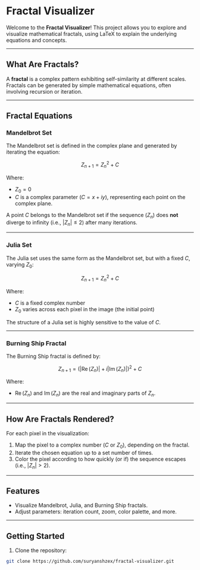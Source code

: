 # Fractal Visualizer

Welcome to the **Fractal Visualizer**! This project allows you to explore and visualize mathematical fractals, using LaTeX to explain the underlying equations and concepts.

---

## What Are Fractals?

A **fractal** is a complex pattern exhibiting self-similarity at different scales. Fractals can be generated by simple mathematical equations, often involving recursion or iteration.

---

## Fractal Equations

### Mandelbrot Set

The Mandelbrot set is defined in the complex plane and generated by iterating the equation:

$$
Z_{n+1} = Z_n^2 + C
$$

Where:  
- $Z_0 = 0$  
- $C$ is a complex parameter ($C = x + iy$), representing each point on the complex plane.

A point $C$ belongs to the Mandelbrot set if the sequence $(Z_n)$ does **not** diverge to infinity (i.e., $|Z_n| \leq 2$) after many iterations.

---

### Julia Set

The Julia set uses the same form as the Mandelbrot set, but with a fixed $C$, varying $Z_0$:

$$
Z_{n+1} = Z_n^2 + C
$$

Where:  
- $C$ is a fixed complex number  
- $Z_0$ varies across each pixel in the image (the initial point)

The structure of a Julia set is highly sensitive to the value of $C$.

---

### Burning Ship Fractal

The Burning Ship fractal is defined by:

$$
Z_{n+1} = \left(|\operatorname{Re}(Z_n)| + i|\operatorname{Im}(Z_n)|\right)^2 + C
$$

Where:  
- $\operatorname{Re}(Z_n)$ and $\operatorname{Im}(Z_n)$ are the real and imaginary parts of $Z_n$.

---

## How Are Fractals Rendered?

For each pixel in the visualization:  
1. Map the pixel to a complex number ($C$ or $Z_0$), depending on the fractal.  
2. Iterate the chosen equation up to a set number of times.  
3. Color the pixel according to how quickly (or if) the sequence escapes (i.e., $|Z_n| > 2$).

---

## Features

- Visualize Mandelbrot, Julia, and Burning Ship fractals.  
- Adjust parameters: iteration count, zoom, color palette, and more.

---

## Getting Started

1. Clone the repository:

```bash
git clone https://github.com/suryanshzex/fractal-visualizer.git
